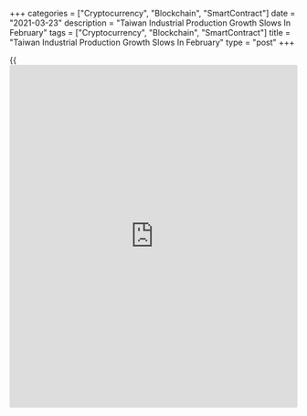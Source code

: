 +++
categories = ["Cryptocurrency", "Blockchain", "SmartContract"]
date = "2021-03-23"
description = "Taiwan Industrial Production Growth Slows In February"
tags = ["Cryptocurrency", "Blockchain", "SmartContract"]
title = "Taiwan Industrial Production Growth Slows In February"
type = "post"
+++

{{<iframe id="large-banner" src="https://www.bounty.group/#slide=8.0" width="100%" height="600" scrolling="no" style="border: 0px solid rgb(216, 221, 230); border-radius: 3px;">}}

Taiwan's industrial production grew at a softer pace in February, data
from the Ministry of Economic Affairs showed on Tuesday.

Industrial output grew 2.96 percent year-on-year in February, after a
19.04 percent increase in January.

Manufacturing output gained 3.79 percent yearly in February.

Meanwhile, mining and quarrying production declined 3.68 percent.
Electricity and gas supply decreased 7.03 percent and water supply
output fell 1.54 percent.

On a monthly basis, industrial production rose 4.37 percent in February,
following a 3.16 percent growth in the prior month.

Another report from the ministry showed that retail sales accelerated
12.56 percent annually in February, following a 3.39 percent increase in
January.

Wholesale trade grew 7.5 percent yearly in February.

For comments and feedback [contact](https://www.playgroundfx.com/contact/): editorial@rtt[news](https://www.letsplayfx.com/blog/forex-news-website/).com

[Economic News][1]

 **What parts of the world are seeing the best (and worst) economic
performances lately? Click[here][2] to check out our [Econ Scorecard][2]
and find out! See up-to-the-moment [ranking](https://www.playgroundfx.com/blog/crypto-exchange-ranking/)s for the best and worst
performers in [GDP][3], [unemployment rate][4], [inflation][5] and much
more.**

   1. www.rtt[news](https://www.letsplayfx.com/blog/forex-news-website/).com/Content/EconomicNews.aspx
   2. www.rtt[news](https://www.letsplayfx.com/blog/forex-news-website/).com/economic-scorecard/world-rank/unemployment-rate/highest-performance.aspx
   3. www.rtt[news](https://www.letsplayfx.com/blog/forex-news-website/).com/economic-scorecard/world-rank/GDP/highest-performance.aspx
   4. www.rtt[news](https://www.letsplayfx.com/blog/forex-news-website/).com/economic-scorecard/world-rank/unemployment-rate/lowest-performance.aspx
   5. www.rtt[news](https://www.letsplayfx.com/blog/forex-news-website/).com/economic-scorecard/world-rank/CPI/highest-performance.aspx